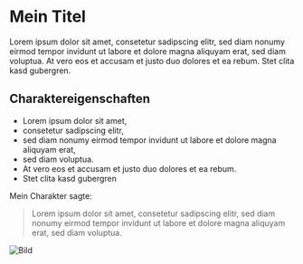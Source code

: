 # Mein Titel

Lorem ipsum dolor sit amet, consetetur sadipscing elitr, sed diam nonumy eirmod tempor invidunt ut labore et dolore magna aliquyam erat, sed diam voluptua. At vero eos et accusam et justo duo dolores et ea rebum. Stet clita kasd gubergren.
## Charaktereigenschaften

* Lorem ipsum dolor sit amet, 
* consetetur sadipscing elitr, 
* sed diam nonumy eirmod tempor invidunt ut labore et dolore magna aliquyam erat, 
* sed diam voluptua. 
* At vero eos et accusam et justo duo dolores et ea rebum. 
* Stet clita kasd gubergren

Mein Charakter sagte:
> Lorem ipsum dolor sit amet, consetetur sadipscing elitr, 
> sed diam nonumy eirmod tempor invidunt ut labore et dolore magna aliquyam erat,
> sed diam voluptua.

![Bild](https://margo-projekt.de/img/header0.png)
